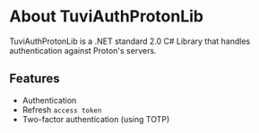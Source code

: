 # About TuviAuthProtonLib

TuviAuthProtonLib is a .NET standard 2.0 C# Library that handles authentication against Proton's servers.

## Features

- Authentication
- Refresh `access token`
- Two-factor authentication (using TOTP)
